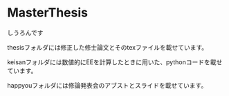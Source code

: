 # MasterThesis
しうろんです

thesisフォルダには修正した修士論文とそのtexファイルを載せています。

keisanフォルダには数値的にEEを計算したときに用いた、pythonコードを載せています。

happyouフォルダには修論発表会のアブストとスライドを載せています。
